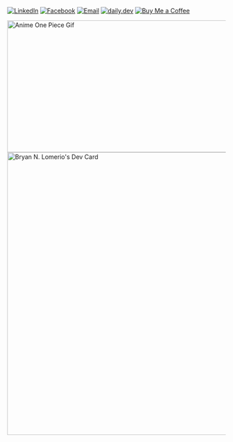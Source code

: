 [![LinkedIn](https://img.shields.io/badge/LinkedIn-0077B5?style=for-the-badge&logo=linkedin&logoColor=white)](https://www.linkedin.com/in/bryan-lomerio-26562123a)
[![Facebook](https://img.shields.io/badge/Facebook-1877F2?style=for-the-badge&logo=facebook&logoColor=white)](https://www.facebook.com/profile.php?id=100093050435995) [![Email](https://img.shields.io/badge/Email-D14836?style=for-the-badge&logo=gmail&logoColor=white)](mailto:bryanlomerioanino@gmail.com) [![daily.dev](https://img.shields.io/badge/daily.dev-0A0A0A?style=for-the-badge&logo=daily.dev&logoColor=white)](https://app.daily.dev/bryannlomerio) [![Buy Me a Coffee](https://img.shields.io/badge/Buy_Me_a_Coffee-FFDD00?style=for-the-badge&logo=buy-me-a-coffee&logoColor=black)](https://www.buymeacoffee.com/aninooo)





<img width="540" height="304" class="img-responsive" src="https://giffiles.alphacoders.com/220/220417.gif" alt="Anime One Piece Gif" title="Anime One Piece Gif">
<a href="https://app.daily.dev/bryannlomerio"><img src="https://api.daily.dev/devcards/v2/mHO04tNYIlQwbivbCY7Am.png?type=wide&r=fd3" width="652" alt="Bryan N. Lomerio's Dev Card"/></a>
